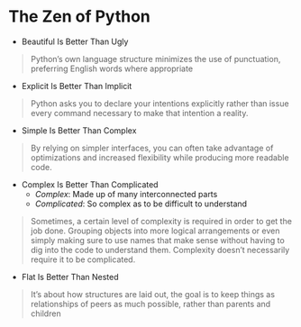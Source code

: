 # The Zen of Python

- Beautiful Is Better Than Ugly
> Python’s own language structure minimizes the use of punctuation, preferring English words where appropriate
- Explicit Is Better Than Implicit
> Python asks you to declare your intentions explicitly rather than issue every command necessary to make that intention a reality.
- Simple Is Better Than Complex
> By relying on simpler interfaces, you can often take advantage of optimizations and increased flexibility while producing more readable code.
- Complex Is Better Than Complicated
    - *Complex*: Made up of many interconnected parts
    - *Complicated*: So complex as to be difficult to understand
> Sometimes, a certain level of complexity is required in order to get the job done. Grouping objects into more logical arrangements or even simply making sure to use names that make sense without having to dig into the code to understand them. Complexity doesn’t necessarily require it to be complicated.
- Flat Is Better Than Nested
> It’s about how structures are laid out, the goal is to keep things as relationships of peers as much possible, rather than parents and children